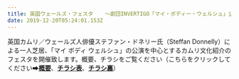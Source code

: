 ```yaml
---
title: 英国ウェールズ・フェスタ  　～劇団INVERTIGO「マイ・ボディー・ウェルシュ」公演会開催のお知らせ
date: 2019-12-20T05:24:01.153Z
---
```

英国カムリ／ウェールズ人俳優ステファン・ドネリー氏（Steffan Donnelly）による一人芝居、「マイ ボディ ウェルシュ」の公演を中心とするカムリ文化紹介のフェスタを開催致します。概要、チラシをご覧ください（こちらをクリックしてください➡[**概要**](https://drive.google.com/open?id=1WNwDmuvPRrZLpKi2eU9AKLm4KlXMPqzV)、[**チラシ表**](https://drive.google.com/open?id=1ZG-CgagRWAlYA0tZbaRBMHsU4-Dr7rw3)、[**チラシ裏**](https://drive.google.com/open?id=1CPQM5BuY_FHBwZm_geZcA6bG1u6noW8U)）
